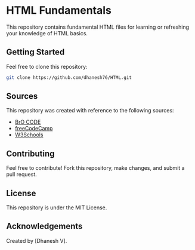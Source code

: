 # HTML Fundamentals

This repository contains fundamental HTML files for learning or refreshing your knowledge of HTML basics.

## Getting Started

Feel free to clone this repository:

```bash
git clone https://github.com/dhanesh76/HTML.git
```

## Sources

This repository was created with reference to the following sources:
- [BrO CODE](https://www.brocode.org/)
- [freeCodeCamp](https://www.freecodecamp.org/)
- [W3Schools](https://www.w3schools.com/)

## Contributing

Feel free to contribute! Fork this repository, make changes, and submit a pull request.

## License

This repository is under the MIT License.

## Acknowledgements

Created by [Dhanesh V].
